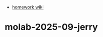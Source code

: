 - [homework wiki](https://github.com/molab-itp/content-2025-09/wiki/10%E2%80%90jerry)
# molab-2025-09-jerry
